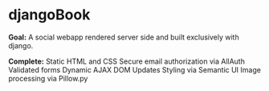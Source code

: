 # djangoBook

**Goal:** A social webapp rendered server side and built exclusively with django.

<!-- ![pyGame_demo](demo/bpy_anim.gif) -->


**Complete:** 
Static HTML and CSS
Secure email authorization via AllAuth
Validated forms
Dynamic AJAX DOM Updates
Styling via Semantic UI
Image processing via Pillow.py
